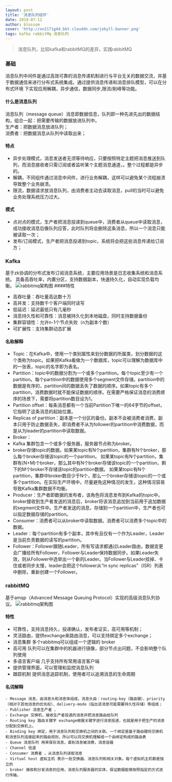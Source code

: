 ```yaml
---
layout: post
title: '消息队列组件'
date: 2019-07-11
author: blossom
cover: 'http://on2171g4d.bkt.clouddn.com/jekyll-banner.png'
tags: kafka rabbitMq 消息队列
---
```


> 消息队列，比较kafka和rabbitMQ的差异，实践rabbitMQ

### 基础
消息队列中间件是通过高效可靠的消息传递机制进行与平台无关的数据交流，并基于数据通信来进行分布式系统集成。通过提供消息传递和消息排队模型，可以在分布式环境
下实现应用解耦，异步通信，数据同步,限流/削峰等功能。
#### 什么是消息队列
消息队列（message queue）消息即数据信息，队列即一种先进先出的数据结构，组合一起：把需要传输的数据放进队列中。<br>
生产者：把数据消息放进队列；<br>
消费者：把数据消息从队列中读取出来；
#### 特点
* 异步处理模式，消息发送者无须等待响应，只要按照特定主题把消息推送到队列，而消息接收者只需订阅或者监听某个主题消息通道，。整个过程都是异步的。
* 解耦，不同组件通过消息中间件，进行业务解耦，这样可以避免某个流程崩溃导致整个业务崩溃。
* 限流，数据请求放消息队列，由消费者主动去读取消息，pull的当时可以避免业务处理系统压力过大。
#### 模式
* 点对点的模式，生产者把消息投递到queue中，消费者从queue中读取消息，成功接收消息后像队列应答，此时队列将会删除这条消息，所以一个消息只能被读取一次；
* 发布/订阅模式，生产者把消息投递到topic，系统将会把这些消息传递给订阅方；

### Kafka
基于zk协调的分布式发布订阅消息系统，主要应用场景是日志收集系统和消息系统。
具备高吞吐率，内置分区，支持数据副本，快速持久化，自动实现负载均衡。
![rabbitmq架构图](https://blossom102er.github.io/assets/img/kafka.png)
####特性
* 高吞吐量：吞吐量高达数十万
* 高并发：支持数千个客户端同时读写
* 低延迟：延迟最低只有几毫秒
* 消息持久性和可靠性：消息被持久化到本地磁盘，同时支持数据备份
* 集群容错性：允许n-1个节点失败（n为副本个数）
* 可扩展性：支持集群动态扩展

#### 名称解释
* Topic：在Kafka中，使用一个类别属性来划分数据的所属类，划分数据的这个类称为topic。如果把Kafka看做为一个数据库，topic可以理解为数据库中的一张表，topic的名字即为表名。
* Partition：topic中的数据分割为一个或多个partition。每个topic至少有一个partition。每个partition中的数据使用多个segment文件存储。partition中的数据是有序的，partition间的数据丢失了数据的顺序。如果topic有多个partition，消费数据时就不能保证数据的顺序。在需要严格保证消息的消费顺序的场景下，需要将partition数目设为1。
* Partition offset：每条消息都有一个当前Partition下唯一的64字节的offset，它指明了这条消息的起始位置。
* Replicas of partition：副本是一个分区的备份。副本不会被消费者消费，副本只用于防止数据丢失，即消费者不从为follower的partition中消费数据，而是从为leader的partition中读取数据。
* Broker：
* Kafka 集群包含一个或多个服务器，服务器节点称为broker。
* broker存储topic的数据。如果某topic有N个partition，集群有N个broker，那么每个broker存储该topic的一个partition。
如果某topic有N个partition，集群有(N+M)个broker，那么其中有N个broker存储该topic的一个partition，剩下的M个broker不存储该topic的partition数据。
如果某topic有N个partition，集群中broker数目少于N个，那么一个broker存储该topic的一个或多个partition。在实际生产环境中，尽量避免这种情况的发生，这种情况容易导致Kafka集群数据不均衡。
* Producer：生产者即数据的发布者，该角色将消息发布到Kafka的topic中。broker接收到生产者发送的消息后，broker将该消息追加到当前用于追加数据的segment文件中。生产者发送的消息，存储到一个partition中，生产者也可以指定数据存储的partition。
* Consumer：消费者可以从broker中读取数据。消费者可以消费多个topic中的数据。
* Leader：每个partition有多个副本，其中有且仅有一个作为Leader，Leader是当前负责数据的读写的partition。
* Follower：Follower跟随Leader，所有写请求都通过Leader路由，数据变更会广播给所有Follower，Follower与Leader保持数据同步。如果Leader失效，则从Follower中选举出一个新的Leader。当Follower与Leader挂掉、卡住或者同步太慢，leader会把这个follower从“in sync replicas”（ISR）列表中删除，重新创建一个Follower。

### rabbitMQ
基于amqp（Advanced Message Queuing Protocol）实现的高级消息队列协议。
![rabbitmq架构图](https://blossom102er.github.io/assets/img/rabbit_mq.png)
#### 特性
* 可靠性，支持消息持久，投递确认，发布者证实，高可用等机制；
* 灵活路由，提供exchange来路由消息，可以支持绑定多个exchange；
* 消息集群 多个rabbitmq可以组成一个逻辑的 broker
* 高可用 队列可以在集群中的机器进行镜像，部分节点出问题，不会影响整个队列使用
* 多语言客户端 几乎支持所有常用语言客户端
* 提供管理界面，可以管理和监控消息队列
* 跟踪机制 提供消息追踪机制，使用者可以追溯消息的生命周期
#### 名词解释
    - Message 消息，由消息头和消息体组成，消息头由：routing-key（路由键）、priority（相对于其他消息的优先权）、delivery-mode（指出该消息可能需要持久性存储）等组成；
    - Publisher 消息生产者 、
    - Exchange 交换机，接收生产者投递的消息并把消息路由给队列
    - Routing key 路由关键字 exchange根据关键字进行消息投递，也就是用于把生产的消息分配到交换机上。
    - Binding key 绑定，用于消息队列和交换机之间的关联。一个绑定是基于路由键将交换机和消息队列连接起来的路由规则，所以可以将交换机理解成一个由绑定构成的路由表
    - Queue 消息队列 用来保存消息，直到消息被消费，消息容器
    - Channel 信道
    - Consumer 消费者 ，从消息队列读取消息
    - Virtual host 虚拟主机 表示一批交换器、消息队列和相关对象。每个虚拟机主机都是独立的
    - broker 接收和分发消息的应用，消息队列服务器的实体，保证数据能够按照指定的方式进行传输。

